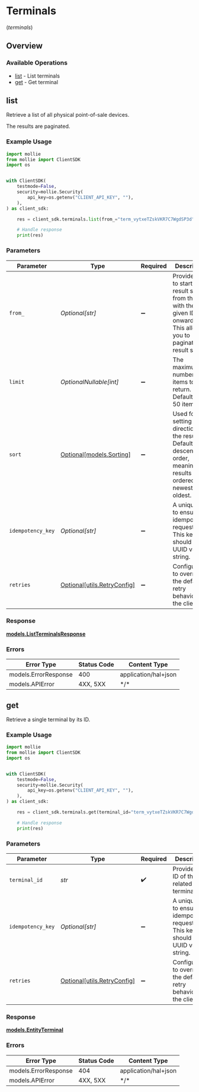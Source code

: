 # Terminals
(*terminals*)

## Overview

### Available Operations

* [list](#list) - List terminals
* [get](#get) - Get terminal

## list

Retrieve a list of all physical point-of-sale devices.

The results are paginated.

### Example Usage

<!-- UsageSnippet language="python" operationID="list-terminals" method="get" path="/terminals" -->
```python
import mollie
from mollie import ClientSDK
import os


with ClientSDK(
    testmode=False,
    security=mollie.Security(
        api_key=os.getenv("CLIENT_API_KEY", ""),
    ),
) as client_sdk:

    res = client_sdk.terminals.list(from_="term_vytxeTZskVKR7C7WgdSP3d", limit=50, sort=mollie.Sorting.DESC, idempotency_key="123e4567-e89b-12d3-a456-426")

    # Handle response
    print(res)

```

### Parameters

| Parameter                                                                                                                              | Type                                                                                                                                   | Required                                                                                                                               | Description                                                                                                                            | Example                                                                                                                                |
| -------------------------------------------------------------------------------------------------------------------------------------- | -------------------------------------------------------------------------------------------------------------------------------------- | -------------------------------------------------------------------------------------------------------------------------------------- | -------------------------------------------------------------------------------------------------------------------------------------- | -------------------------------------------------------------------------------------------------------------------------------------- |
| `from_`                                                                                                                                | *Optional[str]*                                                                                                                        | :heavy_minus_sign:                                                                                                                     | Provide an ID to start the result set from the item with the given ID and onwards. This allows you to paginate the<br/>result set.     | term_vytxeTZskVKR7C7WgdSP3d                                                                                                            |
| `limit`                                                                                                                                | *OptionalNullable[int]*                                                                                                                | :heavy_minus_sign:                                                                                                                     | The maximum number of items to return. Defaults to 50 items.                                                                           | 50                                                                                                                                     |
| `sort`                                                                                                                                 | [Optional[models.Sorting]](../../models/sorting.md)                                                                                    | :heavy_minus_sign:                                                                                                                     | Used for setting the direction of the result set. Defaults to descending order, meaning the results are ordered from<br/>newest to oldest. | desc                                                                                                                                   |
| `idempotency_key`                                                                                                                      | *Optional[str]*                                                                                                                        | :heavy_minus_sign:                                                                                                                     | A unique key to ensure idempotent requests. This key should be a UUID v4 string.                                                       | 123e4567-e89b-12d3-a456-426                                                                                                            |
| `retries`                                                                                                                              | [Optional[utils.RetryConfig]](../../models/utils/retryconfig.md)                                                                       | :heavy_minus_sign:                                                                                                                     | Configuration to override the default retry behavior of the client.                                                                    |                                                                                                                                        |

### Response

**[models.ListTerminalsResponse](../../models/listterminalsresponse.md)**

### Errors

| Error Type           | Status Code          | Content Type         |
| -------------------- | -------------------- | -------------------- |
| models.ErrorResponse | 400                  | application/hal+json |
| models.APIError      | 4XX, 5XX             | \*/\*                |

## get

Retrieve a single terminal by its ID.

### Example Usage

<!-- UsageSnippet language="python" operationID="get-terminal" method="get" path="/terminals/{terminalId}" -->
```python
import mollie
from mollie import ClientSDK
import os


with ClientSDK(
    testmode=False,
    security=mollie.Security(
        api_key=os.getenv("CLIENT_API_KEY", ""),
    ),
) as client_sdk:

    res = client_sdk.terminals.get(terminal_id="term_vytxeTZskVKR7C7WgdSP3d", idempotency_key="123e4567-e89b-12d3-a456-426")

    # Handle response
    print(res)

```

### Parameters

| Parameter                                                                        | Type                                                                             | Required                                                                         | Description                                                                      | Example                                                                          |
| -------------------------------------------------------------------------------- | -------------------------------------------------------------------------------- | -------------------------------------------------------------------------------- | -------------------------------------------------------------------------------- | -------------------------------------------------------------------------------- |
| `terminal_id`                                                                    | *str*                                                                            | :heavy_check_mark:                                                               | Provide the ID of the related terminal.                                          | term_vytxeTZskVKR7C7WgdSP3d                                                      |
| `idempotency_key`                                                                | *Optional[str]*                                                                  | :heavy_minus_sign:                                                               | A unique key to ensure idempotent requests. This key should be a UUID v4 string. | 123e4567-e89b-12d3-a456-426                                                      |
| `retries`                                                                        | [Optional[utils.RetryConfig]](../../models/utils/retryconfig.md)                 | :heavy_minus_sign:                                                               | Configuration to override the default retry behavior of the client.              |                                                                                  |

### Response

**[models.EntityTerminal](../../models/entityterminal.md)**

### Errors

| Error Type           | Status Code          | Content Type         |
| -------------------- | -------------------- | -------------------- |
| models.ErrorResponse | 404                  | application/hal+json |
| models.APIError      | 4XX, 5XX             | \*/\*                |